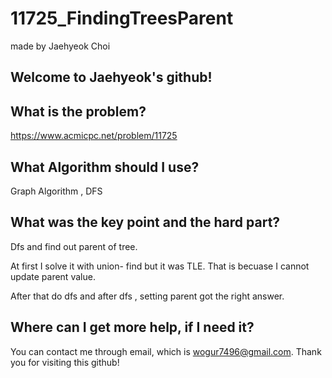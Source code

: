 # 11725_FindingTreesParent

made by Jaehyeok Choi

## Welcome to Jaehyeok's github!

## What is the problem?

https://www.acmicpc.net/problem/11725

## What Algorithm should I use?

Graph Algorithm , DFS

## What was the key point and the hard part?

Dfs and find out parent of tree.

At first I solve it with union- find but it was TLE. That is becuase I cannot update parent value.

After that do dfs and after dfs , setting parent got the right answer.

## Where can I get more help, if I need it?

You can contact me through email, which is wogur7496@gmail.com.
Thank you for visiting this github!
